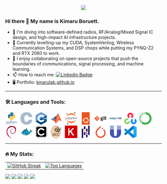 <!-- Greeting -->
<p align="center">
  <img src="https://capsule-render.vercel.app/api?type=waving&height=130&color=gradient&text=Hello%20There%20😁&reversal=false&fontAlignY=34"/>
</p>

### Hi there 👋 My name is Kimaru Boruett.
- 🔭 I'm diving into software-defined radios, RF/Analog/Mixed Signal IC design, and high-impact AI infrastructure projects.  
- 🌱 Currently levelling-up my CUDA, SystemVerilog, Wireless Communication Systems, and DSP chops while putting my PYNQ-Z2 and RTX 2060 to work.  
- 👯 I enjoy collaborating on open-source projects that push the boundaries of communications, signal processing, and machine learning.  
- 📫 How to reach me: [![Linkedin Badge](https://img.shields.io/badge/LinkedIn-blue?style=flat&logo=Linkedin&logoColor=white)](https://www.linkedin.com/in/ekboruett/)  
- 🖥️ Portfolio: [kmarulab.github.io](https://kmarulab.github.io)  

---

### 🛠️ Languages and Tools:

<div>
  <img src="https://github.com/devicons/devicon/blob/master/icons/python/python-original-wordmark.svg" title="Python" alt="Python" width="40" height="40"/>&nbsp;
  <img src="https://github.com/devicons/devicon/blob/master/icons/c/c-original.svg" title="C" alt="C" width="40" height="40"/>&nbsp;
  <img src="https://github.com/devicons/devicon/blob/master/icons/cplusplus/cplusplus-original.svg" title="C++" alt="C++" width="40" height="40"/>&nbsp;
  <img src="https://github.com/devicons/devicon/blob/master/icons/matlab/matlab-original.svg" title="MATLAB" alt="MATLAB" width="40" height="40"/>&nbsp;
  <img src="https://github.com/devicons/devicon/blob/master/icons/jupyter/jupyter-original-wordmark.svg" title="Jupyter Notebook" alt="Jupyter" width="40" height="40"/>&nbsp;
  <img src="https://github.com/devicons/devicon/blob/master/icons/ubuntu/ubuntu-original.svg" title="ubuntu" alt="ubuntu" width="40" height="40"/>&nbsp;
  <img src="https://github.com/devicons/devicon/blob/master/icons/git/git-original-wordmark.svg" title="Git" alt="Git" width="40" height="40"/>&nbsp;
  <img src="https://github.com/devicons/devicon/blob/master/icons/matplotlib/matplotlib-original-wordmark.svg" title="Matplotlib" alt="Matplotlib" width="40" height="40"/>&nbsp;
  <img src="https://github.com/devicons/devicon/blob/master/icons/opencv/opencv-original.svg" title="OpenCV" alt="OpenCV" width="40" height="40"/>&nbsp;
  <img src="https://github.com/devicons/devicon/blob/master/icons/anaconda/anaconda-original.svg" title="Anaconda" alt="Anaconda" width="40" height="40"/>&nbsp;
  <img src="https://github.com/devicons/devicon/blob/master/icons/debian/debian-original.svg"    title="Debian"   alt="Debian"   width="40" height="40"/>&nbsp;
  <img src="https://github.com/devicons/devicon/blob/master/icons/docker/docker-original.svg"    title="Docker"   alt="Docker"   width="40" height="40"/>&nbsp;
  <img src="https://github.com/devicons/devicon/blob/master/icons/embeddedc/embeddedc-original.svg" title="Embedded C" alt="Embedded C" width="40" height="40"/>&nbsp;
  <img src="https://github.com/devicons/devicon/blob/master/icons/gcc/gcc-original.svg"          title="GCC"      alt="GCC"      width="40" height="40"/>&nbsp;
  <img src="https://github.com/devicons/devicon/blob/master/icons/keras/keras-original.svg"      title="Keras"    alt="Keras"    width="40" height="40"/>&nbsp;
  <img src="https://github.com/devicons/devicon/blob/master/icons/pandas/pandas-original.svg"    title="Pandas"   alt="Pandas"   width="40" height="40"/>&nbsp;
  <img src="https://github.com/devicons/devicon/blob/master/icons/pytorch/pytorch-original.svg"  title="PyTorch"  alt="PyTorch"  width="40" height="40"/>&nbsp;
  <img src="https://github.com/devicons/devicon/blob/master/icons/unix/unix-original.svg"        title="Unix"     alt="Unix"     width="40" height="40"/>&nbsp;
  <img src="https://github.com/devicons/devicon/blob/master/icons/vscode/vscode-original.svg"    title="VSCode"   alt="VSCode"   width="40" height="40"/>&nbsp;
</div>

---

### 🔥 My Stats:

<table>
  <tr>
    <td>
      <!-- GitHub streak stats -->
      <a href="https://git.io/streak-stats">
        <img src="https://streak-stats.demolab.com?user=kmarulab&theme=highcontrast&hide_border=true&date_format=M%20j%5B%2C%20Y%5D" alt="GitHub Streak"/>
      </a>
    </td>
    <td>
      <!-- GitHub top language stats -->
      <a href="https://github.com/anuraghazra/github-readme-stats">
        <img src="https://github-readme-stats.vercel.app/api/top-langs/?username=kmarulab&layout=compact" alt="Top Languages"/>
      </a>
    </td>
  </tr>
</table>

![](http://github-profile-summary-cards.vercel.app/api/cards/profile-details?username=kmarulab&theme=algolia)
![](http://github-profile-summary-cards.vercel.app/api/cards/stats?username=kmarulab&theme=algolia)
![](http://github-profile-summary-cards.vercel.app/api/cards/productive-time?username=kmarulab&theme=algolia&utcOffset=-4)
![](http://github-profile-summary-cards.vercel.app/api/cards/repos-per-language?username=kmarulab&theme=algolia)
![](http://github-profile-summary-cards.vercel.app/api/cards/most-commit-language?username=kmarulab&theme=algolia)
